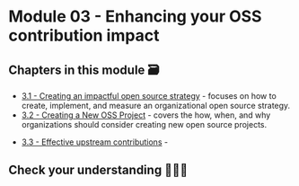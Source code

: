 # Module 03 - Enhancing your OSS contribution impact

## Chapters in this module 🗃

- [3.1 - Creating an impactful open source strategy](./01-impactful-contribution-model.md) - focuses on how to create, implement, and measure an organizational open source strategy.
- [3.2 - Creating a New OSS Project](./02-create-new-oss.md) - covers the how, when, and why organizations should consider creating new open source projects.
<!-- TODO -->
- [3.3 - Effective upstream contributions](./03-effective-upstream-contributions.md) -

## Check your understanding 🙇🏻‍♀️

<!-- TODO -->
